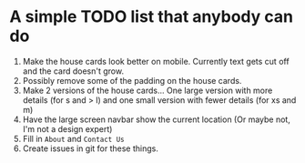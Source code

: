 # A simple TODO list that anybody can do
1. Make the house cards look better on mobile. Currently text gets cut off and the card doesn't grow.
2. Possibly remove some of the padding on the house cards.
3. Make 2 versions of the house cards... One large version with more details (for s and > l) and one small version with fewer details (for xs and m)
4. Have the large screen navbar show the current location (Or maybe not, I'm not a design expert)
5. Fill in `About` and `Contact Us`
6. Create issues in git for these things.